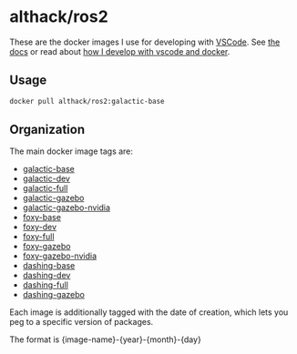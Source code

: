 # althack/ros2

These are the docker images I use for developing with [VSCode](https://code.visualstudio.com/).
See [the docs](https://athackst.github.io/dockerfiles) or read about  [how I develop with vscode and docker](https://www.allisonthackston.com/articles/docker_development.html).

## Usage

```bash
docker pull althack/ros2:galactic-base
```

## Organization

The main docker image tags are:

* [galactic-base](https://github.com/athackst/dockerfiles/blob/main/ros2/galactic.Dockerfile)
* [galactic-dev](https://github.com/athackst/dockerfiles/blob/main/ros2/galactic.Dockerfile)
* [galactic-full](https://github.com/athackst/dockerfiles/blob/main/ros2/galactic.Dockerfile)
* [galactic-gazebo](https://github.com/athackst/dockerfiles/blob/main/ros2/galactic.Dockerfile)
* [galactic-gazebo-nvidia](https://github.com/athackst/dockerfiles/blob/main/ros2/galactic.Dockerfile)
* [foxy-base](https://github.com/athackst/dockerfiles/blob/main/ros2/foxy.Dockerfile)
* [foxy-dev](https://github.com/athackst/dockerfiles/blob/main/ros2/foxy.Dockerfile)
* [foxy-full](https://github.com/athackst/dockerfiles/blob/main/ros2/foxy.Dockerfile)
* [foxy-gazebo](https://github.com/athackst/dockerfiles/blob/main/ros2/foxy.Dockerfile)
* [foxy-gazebo-nvidia](https://github.com/athackst/dockerfiles/blob/main/ros2/foxy.Dockerfile)
* [dashing-base](https://github.com/athackst/dockerfiles/blob/main/ros2/dashing.Dockerfile)
* [dashing-dev](https://github.com/athackst/dockerfiles/blob/main/ros2/dashing.Dockerfile)
* [dashing-full](https://github.com/athackst/dockerfiles/blob/main/ros2/dashing.Dockerfile)
* [dashing-gazebo](https://github.com/athackst/dockerfiles/blob/main/ros2/dashing.Dockerfile)

Each image is additionally tagged with the date of creation, which lets you peg to a specific version of packages.

The format is {image-name}-{year}-{month}-{day}